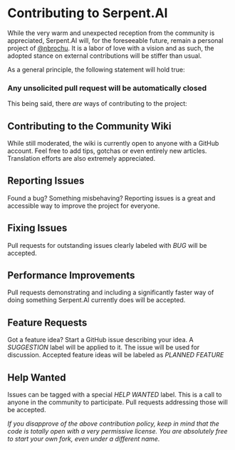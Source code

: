 # Contributing to Serpent.AI

While the very warm and unexpected reception from the community is appreciated, Serpent.AI will, for the foreseeable future, remain a personal project of [@nbrochu](https://github.com/nbrochu). It is a labor of love with a vision and as such, the adopted stance on external contributions will be stiffer than usual.

As a general principle, the following statement will hold true:

### Any unsolicited pull request will be automatically closed

This being said, there *are* ways of contributing to the project:

## Contributing to the Community Wiki

While still moderated, the wiki is currently open to anyone with a GitHub account. Feel free to add tips, gotchas or even entirely new articles. Translation efforts are also extremely appreciated.

## Reporting Issues

Found a bug? Something misbehaving? Reporting issues is a great and accessible way to improve the project for everyone.

## Fixing Issues

Pull requests for outstanding issues clearly labeled with *BUG* will be accepted.

## Performance Improvements

Pull requests demonstrating and including a significantly faster way of doing something Serpent.AI currently does will be accepted.

## Feature Requests

Got a feature idea? Start a GitHub issue describing your idea. A *SUGGESTION* label will be applied to it. The issue will be used for discussion. Accepted feature ideas will be labeled as *PLANNED FEATURE*

## Help Wanted

Issues can be tagged with a special *HELP WANTED* label. This is a call to anyone in the community to participate. Pull requests addressing those will be accepted.

*If you disapprove of the above contribution policy, keep in mind that the code is totally open with a very permissive license. You are absolutely free to start your own fork, even under a different name.*
